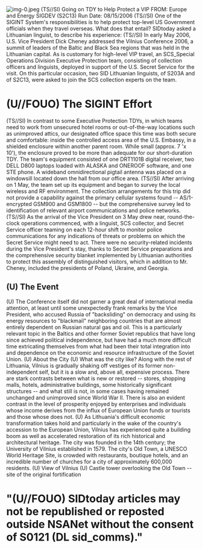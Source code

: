 ![img-0.jpeg](img-0.jpeg)
(TS//SI) Going on TDY to Help Protect a VIP
FROM:
Europe and Energy SIGDEV (S2C13)
Run Date: 08/15/2006
(TS//SI) One of the SIGINT System's responsibilities is to help protect top-level US Government officials when they travel overseas. What does that entail? SIDtoday asked a Lithuanian linguist, to describe his experience:
(TS//SI) In early May 2006, U.S. Vice President Dick Cheney addressed the Vilnius Conference 2006, a summit of leaders of the Baltic and Black Sea regions that was held in the Lithuanian capital. As is customary for high-level VIP travel, an SCS_Special Operations Division Executive Protection team, consisting of collection officers and linguists, deployed in support of the U.S. Secret Service for the visit. On this particular occasion, two SID Lithuanian linguists, of S203A and of S2C13, were asked to join the SCS collection experts on the team.

# (U//FOUO) The SIGINT Effort 

(TS//SI) In contrast to some Executive Protection TDYs, in which teams need to work from unsecured hotel rooms or out-of-the-way locations such as unimproved attics, our designated office space this time was both secure and comfortable: inside the controlled access area of the U.S. Embassy, in a shielded enclosure within another parent room. While small (approx. 7 'x 10'), the enclosure proved to be more than adequate for our short-duration TDY. The team's equipment consisted of one DRT1101B digital receiver, two DELL D800 laptops loaded with ALASKA and ONEROOF software, and one STE phone. A wideband omnidirectional pigtail antenna was placed on a windowsill located down the hall from our office area.
(TS//SI) After arriving on 1 May, the team set up its equipment and began to survey the local wireless and RF environment. The collection arrangements for this trip did not provide a capability against the primary cellular systems found -- AS/1-encrypted GSM900 and GSM1800 -- but the comprehensive survey led to identification of relevant airport communications and police networks.
(TS//SI) As the arrival of the Vice President on 3 May drew near, round-the-clock operations commenced, with a linguist, SCS collector, and Secret Service officer teaming on each 12-hour shift to monitor police communications for any indications of threats or problems on which the Secret Service might need to act. There were no security-related incidents during the Vice President's stay, thanks to Secret Service preparations and the comprehensive security blanket implemented by Lithuanian authorities to protect this assembly of distinguished visitors, which in addition to Mr. Cheney, included the presidents of Poland, Ukraine, and Georgia.

## (U) The Event

(U) The Conference itself did not garner a great deal of international media attention, at least until some unexpectedly frank remarks by the Vice President, who accused Russia of "backsliding" on democracy and using its energy resources to "blackmail" neighboring countries that are almost entirely dependent on Russian natural gas and oil. This is a particularly relevant topic in the Baltics and other former Soviet republics that have long since achieved political independence, but have had a much more difficult time extricating themselves from what had been their total integration into and dependence on the economic and resource infrastructure of the Soviet Union.
(U) About the City
(U) What was the city like? Along with the rest of Lithuania, Vilnius is gradually shaking off vestiges of its former non-independent self, but it is a slow and, above all, expensive process. There are stark contrasts between what is new or restored -- stores, shopping malls, hotels, administrative buildings, some historically significant structures -- and what still is not, in some cases having remained unchanged and unimproved since World War II. There is also an evident contrast in the level of prosperity enjoyed by enterprises and individuals whose income derives from the influx of European Union funds or tourists and those whose does not.
(U) As Lithuania's difficult economic transformation takes hold and particularly in the wake of the country's accession to the European Union, Vilnius has experienced quite a building boom as well as accelerated restoration of its rich historical and architectural heritage. The city was founded in the 14th century; the University of Vilnius established in 1579. The city's Old Town, a UNESCO World Heritage Site, is crowded with restaurants, boutique hotels, and an incredible number of churches for a city of approximately 600,000 residents.
(U) View of Vilnius
(U) Castle tower overlooking the Old Town -- site of the original fortification

# "(U//FOUO) SIDtoday articles may not be republished or reposted outside NSANet without the consent of S0121 (DL sid_comms)."
